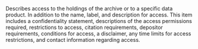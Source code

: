 Describes access to the holdings of the archive or to a specific data product. In addition to the name, label, and description for access. This item includes a confidentiality statement, descriptions of the access permissions required, restrictions to access, citation requirements, depositor requirements, conditions for access, a disclaimer, any time limits for access restrictions, and contact information regarding access.